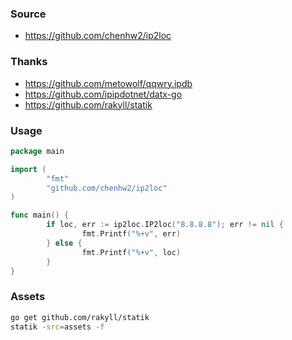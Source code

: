### Source

- https://github.com/chenhw2/ip2loc

### Thanks

- https://github.com/metowolf/qqwry.ipdb
- https://github.com/ipipdotnet/datx-go
- https://github.com/rakyll/statik

### Usage

```go
package main

import (
        "fmt"
        "github.com/chenhw2/ip2loc"
)

func main() {
        if loc, err := ip2loc.IP2loc("8.8.8.8"); err != nil {
                fmt.Printf("%+v", err)
        } else {
                fmt.Printf("%+v", loc)
        }
}

```

### Assets

```bash
go get github.com/rakyll/statik
statik -src=assets -f
```
